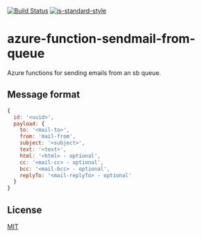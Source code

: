 [![Build Status](https://travis-ci.com/telemark/azure-function-sendmail-from-queue.svg?branch=master)](https://travis-ci.com/telemark/azure-function-sendmail-from-queue)
[![js-standard-style](https://img.shields.io/badge/code%20style-standard-brightgreen.svg?style=flat)](https://github.com/feross/standard)

# azure-function-sendmail-from-queue

Azure functions for sending emails from an sb queue.

## Message format

```JavaScript
{
  id: '<uuid>',
  payload: {
    to: '<mail-to>',
    from: 'mail-from',
    subject: '<subject>',
    text: '<text>',
    html: '<html> - optional',
    cc: '<mail-cc> - optional',
    bcc: '<mail-bcc> - optional',
    replyTo: '<mail-replyTo> - optional'
  }
}
```

## License

[MIT](LICENSE)
